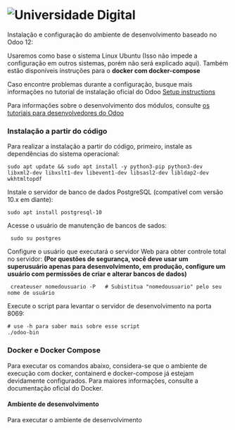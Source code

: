 # ![Universidade Digital](http://ntiufalara.github.io/universidade-digital/assets/img/logo.png)

Instalação e configuração do ambiente de desenvolvimento baseado no Odoo 12:

Usaremos como base o sistema Linux Ubuntu (Isso não impede a configuração em outros sistemas, porém não será explicado aqui).
Também estão disponíveis instruções para o **docker com docker-compose** 

Caso encontre problemas durante a configuração, busque mais informações no tutorial
de instalação oficial do Odoo <a href="https://www.odoo.com/documentation/master/setup/install.html">Setup instructions</a>

Para informações sobre o desenvolvimento dos módulos, consulte <a href="https://www.odoo.com/documentation/master/tutorials.html">os tutoriais para desenvolvedores do Odoo</a>

### Instalação a partir do código

Para realizar a instalação a partir do código, primeiro, instale as dependências do sistema operacional:

```shell script
sudo apt update && sudo apt install -y python3-pip python3-dev libxml2-dev libxslt1-dev libevent1-dev libsasl2-dev libldap2-dev wkhtmltopdf
```

Instale o servidor de banco de dados PostgreSQL (compatível com versão 10.x em diante):

```shell script
sudo apt install postgresql-10
```

Acesse o usuário de manutenção de bancos de sados:

```shell script
 sudo su postgres
```

Configure o usuário que executará o servidor Web para obter controle total no servidor: **(Por questões de segurança, você deve usar um superusuário apenas para desenvolvimento, em produção, configure um usuário com permissões de criar e alterar bancos de dados)**

```shell script
 createuser nomedousuario -P   # Subistitua "nomedousuario" pelo seu nome de usuário
```

Execute o script para levantar o servidor de desenvolvimento na porta 8069:

```shell script
# use -h para saber mais sobre esse script
./odoo-bin
```

### Docker e Docker Compose

Para executar os comandos abaixo, considera-se que o ambiente de execução com docker, containerd e docker-compose 
já estejam devidamente configurados. Para maiores informações, consulte a documentação oficial do Docker.

#### Ambiente de desenvolvimento

Para executar o ambiente de desenvolvimento

```shell script

```
